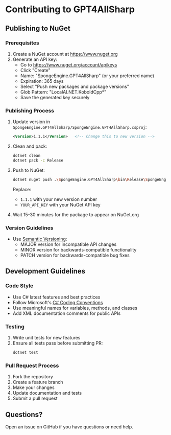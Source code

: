 # Contributing to GPT4AllSharp

## Publishing to NuGet

### Prerequisites
1. Create a NuGet account at https://www.nuget.org
2. Generate an API key:
   - Go to https://www.nuget.org/account/apikeys
   - Click "Create"
   - Name: "SpongeEngine.GPT4AllSharp" (or your preferred name)
   - Expiration: 365 days
   - Select "Push new packages and package versions"
   - Glob Pattern: "LocalAI.NET.KoboldCpp*"
   - Save the generated key securely

### Publishing Process
1. Update version in `SpongeEngine.GPT4AllSharp/SpongeEngine.GPT4AllSharp.csproj`:
   ```xml
   <Version>1.1.1</Version>   <!-- Change this to new version -->
   ```

2. Clean and pack:
   ```bash
   dotnet clean
   dotnet pack -c Release
   ```

3. Push to NuGet:
   ```bash
   dotnet nuget push .\SpongeEngine.GPT4AllSharp\bin\Release\SpongeEngine.GPT4AllSharp.1.1.1.nupkg --api-key YOUR_API_KEY --source https://api.nuget.org/v3/index.json
   ```
   Replace:
   - `1.1.1` with your new version number
   - `YOUR_API_KEY` with your NuGet API key

4. Wait 15-30 minutes for the package to appear on NuGet.org

### Version Guidelines
- Use [Semantic Versioning](https://semver.org/):
  - MAJOR version for incompatible API changes
  - MINOR version for backwards-compatible functionality
  - PATCH version for backwards-compatible bug fixes

## Development Guidelines

### Code Style
- Use C# latest features and best practices
- Follow Microsoft's [C# Coding Conventions](https://docs.microsoft.com/en-us/dotnet/csharp/fundamentals/coding-style/coding-conventions)
- Use meaningful names for variables, methods, and classes
- Add XML documentation comments for public APIs

### Testing
1. Write unit tests for new features
2. Ensure all tests pass before submitting PR:
   ```bash
   dotnet test
   ```

### Pull Request Process
1. Fork the repository
2. Create a feature branch
3. Make your changes
4. Update documentation and tests
5. Submit a pull request

## Questions?
Open an issue on GitHub if you have questions or need help.
